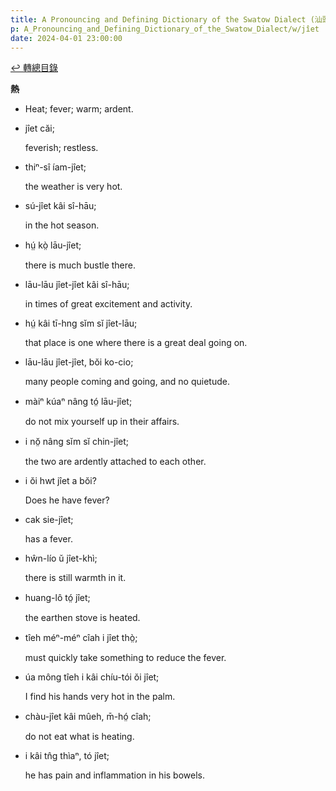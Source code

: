 ```yaml
---
title: A Pronouncing and Defining Dictionary of the Swatow Dialect (汕頭方言音義字典) / jîet
p: A_Pronouncing_and_Defining_Dictionary_of_the_Swatow_Dialect/w/jîet
date: 2024-04-01 23:00:00
---
```


[↩️ 轉總目錄](/A_Pronouncing_and_Defining_Dictionary_of_the_Swatow_Dialect)


**熱**
- Heat; fever; warm; ardent.

- jîet căi;

  feverish; restless.

- thiⁿ-sî íam-jîet;

  the weather is very hot.

- sú-jîet kâi sî-hāu;

  in the hot season.

- hṳ́ kò̤ lāu-jîet;

  there is much bustle there.

- lāu-lāu jîet-jîet kâi sî-hāu;

  in times of great excitement and activity.

- hṳ́ kâi tī-hng sĭm sĭ jîet-lāu;

  that place is one where there is a great deal going on.

- lāu-lāu jîet-jîet, bŏi ko-cio;

  many people coming and going, and no quietude.

- màiⁿ kúaⁿ nâng tó̤ lāu-jîet;

  do not mix yourself up in their affairs.

- i nŏ̤ nâng sĭm sĭ chin-jîet;

  the two are ardently attached to each other.

- i ŏi hwt jîet a bŏi?

  Does he have fever?

- cak sie-jîet;

  has a fever.

- hŵn-lío ŭ jîet-khì;

  there is still warmth in it.

- huang-lô tó̤ jîet;

  the earthen stove is heated.

- tîeh méⁿ-méⁿ cîah i jîet thò̤;

  must quickly take something to reduce the fever.

- úa mông tîeh i kâi chíu-tói ŏi jîet;

  I find his hands very hot in the palm.

- chàu-jîet kâi mûeh, m̄-hó̤ cîah;

  do not eat what is heating.

- i kâi tn̂g thìaⁿ, tó jîet;

  he has pain and inflammation in his bowels.